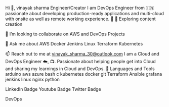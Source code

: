 
   
Hi 👋, vinayak sharma Engineer/Creator
I am DevOps Engineer from 🇮🇳   passionate about developing production-ready applications and multi-cloud  with onsite as well as remote working experience. 🎯
🔭 Exploring content creation

🤩 I’m looking to collaborate on AWS and DevOps Projects


💬 Ask me about AWS Docker Jenkins Linux Terraform Kubernetes

📫 Reach out to me at vinayak_sharma_30@outlook.com I am a Cloud and DevOps Engineer ☁️, 📺. Passionate about helping people get into Cloud and sharing my learnings in Cloud and DevOps. 🧰 Languages and Tools arduino aws azure bash c kubernetes docker git Terraform Ansible grafana jenkins linux nginx python

LinkedIn Badge Youtube Badge Twitter Badge

DevOps
